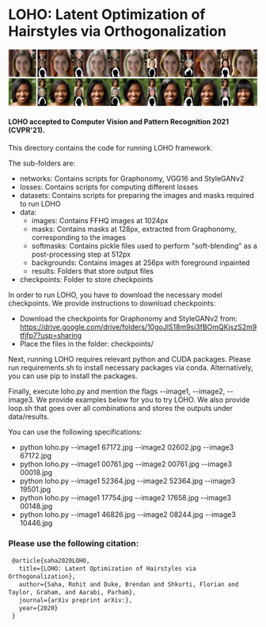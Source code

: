 # LOHO: Latent Optimization of Hairstyles via Orthogonalization

![Hairstyle transfer samples synthesized by LOHO.](imgs/teaser.jpeg "LOHO Teaser")

#### LOHO accepted to Computer Vision and Pattern Recognition 2021 (CVPR'21).

This directory contains the code for running LOHO framework.

The sub-folders are:
* networks: Contains scripts for Graphonomy, VGG16 and StyleGANv2
* losses: Contains scripts for computing different losses
* datasets: Contains scripts for preparing the images and masks required to run LOHO
* data:
	* images: Contains FFHQ images at 1024px
	* masks: Contains masks at 128px, extracted from Graphonomy, corresponding to the images
	* softmasks: Contains pickle files used to perform "soft-blending" as a post-processing step at 512px
	* backgrounds: Contains images at 256px with foreground inpainted 
	* results: Folders that store output files
* checkpoints: Folder to store checkpoints

In order to run LOHO, you have to download the necessary model checkpoints. We provide instructions to download checkpoints:
* Download the checkpoints for Graphonomy and StyleGANv2 from: https://drive.google.com/drive/folders/10goJlS18m9si3fBOmQKjszS2m9tfjfp7?usp=sharing
* Place the files in the folder: checkpoints/ 

Next, running LOHO requires relevant python and CUDA packages. Please run requirements.sh to install necessary packages via conda. Alternatively, you can use pip to install the packages.

Finally, execute loho.py and mention the flags --image1, --image2, --image3. We provide examples below for you to try LOHO. We also provide loop.sh that goes over all combinations and stores the outputs under data/results.

You can use the following specifications:
* python loho.py --image1 67172.jpg --image2 02602.jpg --image3 67172.jpg
* python loho.py --image1 00761.jpg --image2 00761.jpg --image3 00018.jpg
* python loho.py --image1 52364.jpg --image2 52364.jpg --image3 19501.jpg
* python loho.py --image1 17754.jpg --image2 17658.jpg --image3 00148.jpg
* python loho.py --image1 46826.jpg --image2 08244.jpg --image3 10446.jpg

### Please use the following citation:

```
 @article{saha2020LOHO,
   title={LOHO: Latent Optimization of Hairstyles via Orthogonalization},
   author={Saha, Rohit and Duke, Brendan and Shkurti, Florian and Taylor, Graham, and Aarabi, Parham},
   journal={arXiv preprint arXiv:},
   year={2020}
 }
 ```

